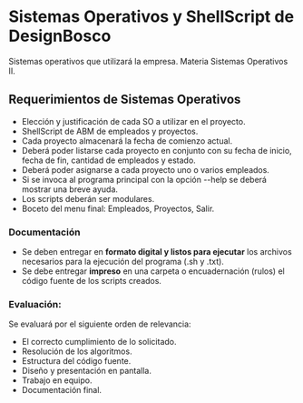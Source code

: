 # Sistemas Operativos y ShellScript de DesignBosco
Sistemas operativos que utilizará la empresa. Materia Sistemas Operativos II.

## Requerimientos de Sistemas Operativos

- Elección y justificación de cada SO a utilizar en el proyecto.
- ShellScript de ABM de empleados y proyectos.
- Cada proyecto almacenará la fecha de comienzo actual.
- Deberá poder listarse cada proyecto en conjunto con su fecha de inicio, fecha de fin, cantidad de empleados y estado.
- Deberá poder asignarse a cada proyecto uno o varios empleados.
- Si se invoca al programa principal con la opción --help se deberá mostrar una breve ayuda.
- Los scripts deberán ser modulares.
- Boceto del menu final: Empleados, Proyectos, Salir.

### Documentación
- Se deben entregar en **formato digital y listos para ejecutar** los archivos necesarios para la ejecución del programa (.sh y .txt).
- Se debe entregar **impreso** en una carpeta o encuadernación (rulos) el código fuente de los scripts creados.

### Evaluación:
Se evaluará por el siguiente orden de relevancia:
- El correcto cumplimiento de lo solicitado.
- Resolución de los algoritmos.
- Estructura del código fuente.
- Diseño y presentación en pantalla.
- Trabajo en equipo.
- Documentación final.

